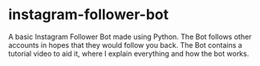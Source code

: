 # instagram-follower-bot
A basic Instagram Follower Bot made using Python. The Bot follows other accounts in hopes that they would follow you back. The Bot contains a tutorial video to aid it, where I explain everything and how the bot works.
